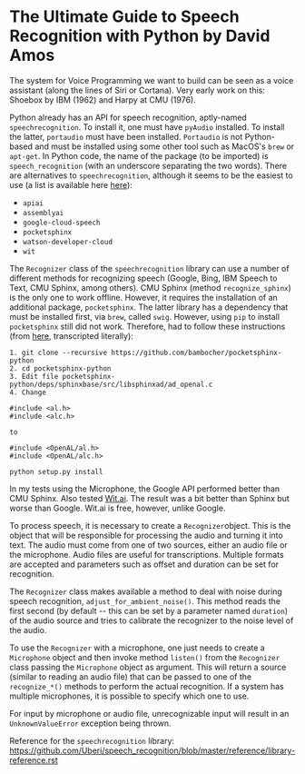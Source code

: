 # The Ultimate Guide to Speech Recognition with Python by David Amos

The system for Voice Programming we want to build can be seen as a voice assistant (along the lines of Siri or Cortana). Very early work on this: Shoebox by IBM (1962) and Harpy at CMU (1976). 

Python already has an API for speech recognition, aptly-named ``speechrecognition``. To install it, one must have ``pyAudio`` installed. To install the latter, ``portaudio`` must have been installed. ``Portaudio`` is not Python-based and must be installed using some other tool such as MacOS's ``brew`` or ``apt-get``. In Python code, the name of the package (to be imported) is ``speech_recognition`` (with an underscore separating the two words). There are alternatives to ``speechrecognition``, although it seems to be the easiest to use (a list is available here [here](https://realpython.com/python-speech-recognition/)): 

- ``apiai``
- ``assemblyai``
- ``google-cloud-speech``
- ``pocketsphinx``
- ``watson-developer-cloud``
- ``wit``

The ``Recognizer`` class of the ``speechrecognition`` library can use a number of different methods for recognizing speech (Google, Bing, IBM Speech to Text, CMU Sphinx, among others). CMU Sphinx (method ``recognize_sphinx``) is the only one to work offline. However, it requires the installation of an additional package, ``pocketsphinx``. The latter library has a dependency that must be installed first, via ``brew``, called ``swig``. However, using ``pip`` to install ``pocketsphinx`` still did not work. Therefore, had to follow these instructions (from [here](https://github.com/bambocher/pocketsphinx-python/issues/28), transcripted literally): 

```
1. git clone --recursive https://github.com/bambocher/pocketsphinx-python
2. cd pocketsphinx-python
3. Edit file pocketsphinx-python/deps/sphinxbase/src/libsphinxad/ad_openal.c
4. Change

#include <al.h>
#include <alc.h>

to

#include <OpenAL/al.h>
#include <OpenAL/alc.h>

python setup.py install
```

In my tests using the Microphone, the Google API performed better than CMU Sphinx. Also tested [Wit.ai](http://wit.ai). The result was a bit better than Sphinx but worse than Google. Wit.ai is free, however, unlike Google.

To process speech, it is necessary to create a ``Recognizer``object. This is the object that will be responsible for processing the audio and turning it into text. The audio must come from one of two sources, either an audio file or the microphone. Audio files are useful for transcriptions. Multiple formats are accepted and parameters such as offset and duration can be set for recognition.

The ``Recognizer`` class makes available a method to deal with noise during speech recognition, ``adjust_for_ambient_noise()``. This method reads the first second (by default -- this can be set by a parameter named ``duration``) of the audio source and tries to calibrate the recognizer to the noise level of the audio.

To use the ``Recognizer`` with a microphone, one just needs to create a ``Microphone`` object and then invoke method ``listen()`` from the ``Recognizer`` class passing the ``Microphone`` object as argument.  This will return a source (similar to reading an audio file) that can be passed to one of the ``recognize_*()`` methods to perform the actual recognition. If a system has multiple microphones, it is possible to specify which one to use.

For input by microphone or audio file, unrecognizable input will result in an ``UnknownValueError`` exception being thrown.

Reference for the ``speechrecognition`` library: https://github.com/Uberi/speech_recognition/blob/master/reference/library-reference.rst